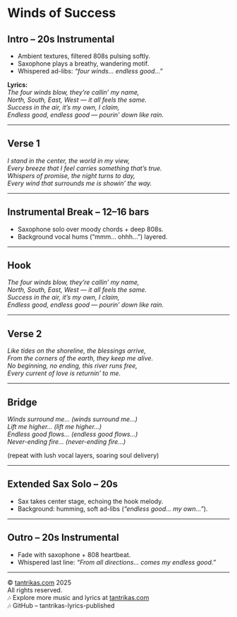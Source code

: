 # Winds of Success

## Intro – 20s Instrumental
- Ambient textures, filtered 808s pulsing softly.  
- Saxophone plays a breathy, wandering motif.  
- Whispered ad-libs: *“four winds… endless good…”*  

**Lyrics:**  
*The four winds blow, they’re callin’ my name,*  
*North, South, East, West — it all feels the same.*  
*Success in the air, it’s my own, I claim,*  
*Endless good, endless good — pourin’ down like rain.*  

---

## Verse 1
*I stand in the center, the world in my view,*  
*Every breeze that I feel carries something that’s true.*  
*Whispers of promise, the night turns to day,*  
*Every wind that surrounds me is showin’ the way.*  

---

## Instrumental Break – 12–16 bars
- Saxophone solo over moody chords + deep 808s.  
- Background vocal hums (“mmm… ohhh…”) layered.  

---

## Hook
*The four winds blow, they’re callin’ my name,*  
*North, South, East, West — it all feels the same.*  
*Success in the air, it’s my own, I claim,*  
*Endless good, endless good — pourin’ down like rain.*  

---

## Verse 2
*Like tides on the shoreline, the blessings arrive,*  
*From the corners of the earth, they keep me alive.*  
*No beginning, no ending, this river runs free,*  
*Every current of love is returnin’ to me.*  

---

## Bridge
*Winds surround me… (winds surround me…)*  
*Lift me higher… (lift me higher…)*  
*Endless good flows… (endless good flows…)*  
*Never-ending fire… (never-ending fire…)*  

(repeat with lush vocal layers, soaring soul delivery)  

---

## Extended Sax Solo – 20s
- Sax takes center stage, echoing the hook melody.  
- Background: humming, soft ad-libs (*“endless good… my own…”*).  

---

## Outro – 20s Instrumental
- Fade with saxophone + 808 heartbeat.  
- Whispered last line: *“From all directions… comes my endless good.”*  

---

© [tantrikas.com](https://tantrikas.com) 2025  
All rights reserved.  
🎶 Explore more music and lyrics at [tantrikas.com](https://tantrikas.com)  
🎶 GitHub – tantrikas-lyrics-published  

